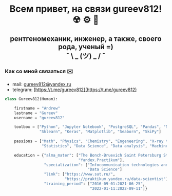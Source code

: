 <h1 align="center">Всем привет, на связи gureev812! ☢ ⚙ 🥼 </a> 

<h2 align="center">рентгеномеханик, инженер, а также, своего рода, ученый =) <br /> ¯ \ _ (ツ) _ / ¯ </h2>

### Как со мной связаться ✉️
- mail: [gureev812@yandex.ru](mailto:gureev812@yandex.ru)
- telegram: [https://t.me/gureev812](https://t.me/gureev812)
 
```python
class Gureev812(Human):

    firstname = "Andrew"
    lastname = "Gureev"
    username = "gureev812"

    toolbox = ["Python", "Jupyter Notebook", "PostgreSQL", "Pandas", "Numpy",
               "Sklearn", "Keras", "Matplotlib", "Seaborn", "SkiPy"]
               
    passions = ["Math", "Physics", "Chemistry", "Engeneering", "X-ray technologies", 
                "Statistics", "Data Science", "Data analysis", "Machine Learning"]

    education = {"alma_mater": ["The Bonch-Bruevich Saint Petersburg State University of Telecommunications", 
                                "Yandex.Practikum"],
                 "specialization": ["Infocommunication technologies and communication systems", 
                                    "Data Science"]
                 "link": ["https://www.sut.ru/", 
                          "https://praktikum.yandex.ru/data-scientist"]
                 "training_period": ["2016-09-01:2021-06-25", 
                                     "2022-01-11:2022-09-11"]}
```
